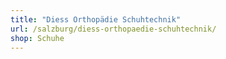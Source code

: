 ```yaml
---
title: "Diess Orthopädie Schuhtechnik"
url: /salzburg/diess-orthopaedie-schuhtechnik/
shop: Schuhe
---
```

